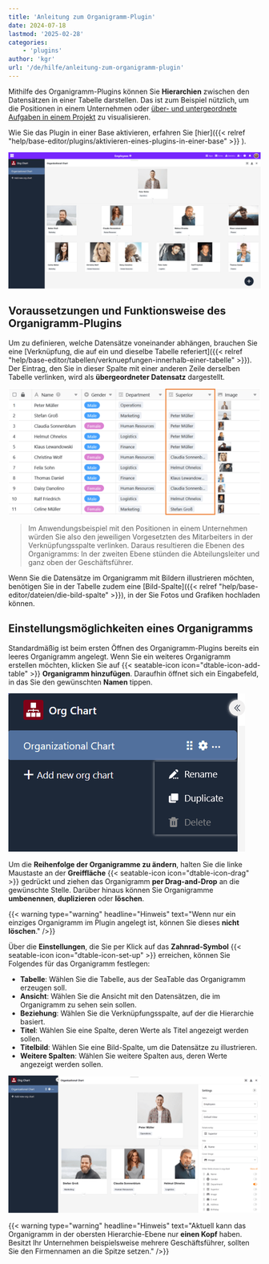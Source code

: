 ```yaml
---
title: 'Anleitung zum Organigramm-Plugin'
date: 2024-07-18
lastmod: '2025-02-28'
categories:
    - 'plugins'
author: 'kgr'
url: '/de/hilfe/anleitung-zum-organigramm-plugin'
---
```


Mithilfe des Organigramm-Plugins können Sie **Hierarchien** zwischen den Datensätzen in einer Tabelle darstellen. Das ist zum Beispiel nützlich, um die Positionen in einem Unternehmen oder [über- und untergeordnete Aufgaben in einem Projekt](https://seatable.io/projektstrukturplan-vorlage/) zu visualisieren.

Wie Sie das Plugin in einer Base aktivieren, erfahren Sie [hier]({{< relref "help/base-editor/plugins/aktivieren-eines-plugins-in-einer-base" >}}
).

![Organigramm-Plugin](images/Organigramm-Plugin.png)

## Voraussetzungen und Funktionsweise des Organigramm-Plugins

Um zu definieren, welche Datensätze voneinander abhängen, brauchen Sie eine [Verknüpfung, die auf ein und dieselbe Tabelle referiert]({{< relref "help/base-editor/tabellen/verknuepfungen-innerhalb-einer-tabelle" >}}). Der Eintrag, den Sie in dieser Spalte mit einer anderen Zeile derselben Tabelle verlinken, wird als **übergeordneter Datensatz** dargestellt.

![Verknüpfungsspalte für ein Organigramm](images/Verknuepfungsspalte-fuer-ein-Organigramm.png)

> Im Anwendungsbeispiel mit den Positionen in einem Unternehmen würden Sie also den jeweiligen Vorgesetzten des Mitarbeiters in der Verknüpfungsspalte verlinken. Daraus resultieren die Ebenen des Organigramms: In der zweiten Ebene stünden die Abteilungsleiter und ganz oben der Geschäftsführer.

Wenn Sie die Datensätze im Organigramm mit Bildern illustrieren möchten, benötigen Sie in der Tabelle zudem eine [Bild-Spalte]({{< relref "help/base-editor/dateien/die-bild-spalte" >}}), in der Sie Fotos und Grafiken hochladen können.

## Einstellungsmöglichkeiten eines Organigramms

Standardmäßig ist beim ersten Öffnen des Organigramm-Plugins bereits ein leeres Organigramm angelegt. Wenn Sie ein weiteres Organigramm erstellen möchten, klicken Sie auf {{< seatable-icon icon="dtable-icon-add-table" >}} **Organigramm hinzufügen**. Daraufhin öffnet sich ein Eingabefeld, in das Sie den gewünschten **Namen** tippen.

![Optionen für Organigramme](images/Optionen-fuer-Organigramme.png)

Um die **Reihenfolge der Organigramme zu ändern**, halten Sie die linke Maustaste an der **Greiffläche** {{< seatable-icon icon="dtable-icon-drag" >}} gedrückt und ziehen das Organigramm **per Drag-and-Drop** an die gewünschte Stelle. Darüber hinaus können Sie Organigramme **umbenennen**, **duplizieren** oder **löschen**.

{{< warning  type="warning" headline="Hinweis"  text="Wenn nur ein einziges Organigramm im Plugin angelegt ist, können Sie dieses **nicht löschen**." />}}

Über die **Einstellungen**, die Sie per Klick auf das **Zahnrad-Symbol** {{< seatable-icon icon="dtable-icon-set-up" >}} erreichen, können Sie Folgendes für das Organigramm festlegen:

- **Tabelle**: Wählen Sie die Tabelle, aus der SeaTable das Organigramm erzeugen soll.
- **Ansicht**: Wählen Sie die Ansicht mit den Datensätzen, die im Organigramm zu sehen sein sollen.
- **Beziehung**: Wählen Sie die Verknüpfungsspalte, auf der die Hierarchie basiert.
- **Titel**: Wählen Sie eine Spalte, deren Werte als Titel angezeigt werden sollen.
- **Titelbild**: Wählen Sie eine Bild-Spalte, um die Datensätze zu illustrieren.
- **Weitere Spalten**: Wählen Sie weitere Spalten aus, deren Werte angezeigt werden sollen.

![Einstellungen eines Organigramms](images/Einstellungen-eines-Organigramms.png)

{{< warning  type="warning" headline="Hinweis"  text="Aktuell kann das Organigramm in der obersten Hierarchie-Ebene nur **einen Kopf** haben. Besitzt Ihr Unternehmen beispielsweise mehrere Geschäftsführer, sollten Sie den Firmennamen an die Spitze setzen." />}}
